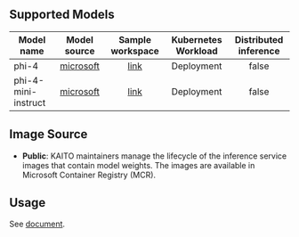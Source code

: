 ## Supported Models
| Model name                 |                               Model source                               |                               Sample workspace                                | Kubernetes Workload | Distributed inference |
|----------------------------|:------------------------------------------------------------------------:|:-----------------------------------------------------------------------------:|:-------------------:|:---------------------:|
| phi-4                      |   [microsoft](https://huggingface.co/microsoft/phi-4)                    |   [link](../../../../examples/inference/kaito_workspace_phi_4.yaml)           |     Deployment      |         false         |
| phi-4-mini-instruct       |   [microsoft](https://huggingface.co/microsoft/phi-4-mini-instruct)     |   [link](../../../../examples/inference/kaito_workspace_phi_4_mini.yaml)     |     Deployment      |         false         |

## Image Source
- **Public**: KAITO maintainers manage the lifecycle of the inference service images that contain model weights. The images are available in Microsoft Container Registry (MCR).

## Usage

See [document](../../../../website/docs/inference.md).
